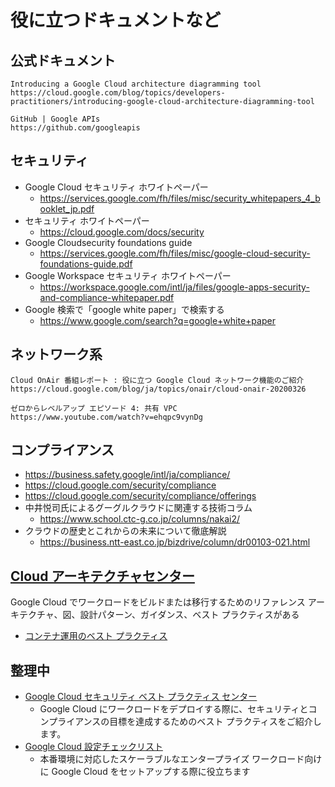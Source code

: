 # 役に立つドキュメントなど

## 公式ドキュメント


```
Introducing a Google Cloud architecture diagramming tool
https://cloud.google.com/blog/topics/developers-practitioners/introducing-google-cloud-architecture-diagramming-tool
```
```
GitHub | Google APIs
https://github.com/googleapis
```

## セキュリティ

+ Google Cloud セキュリティ ホワイトペーパー
  + https://services.google.com/fh/files/misc/security_whitepapers_4_booklet_jp.pdf
+ セキュリティ ホワイトペーパー
  + https://cloud.google.com/docs/security
+ Google Cloudsecurity foundations guide
  + https://services.google.com/fh/files/misc/google-cloud-security-foundations-guide.pdf
+ Google Workspace セキュリティ ホワイトペーパー
  + https://workspace.google.com/intl/ja/files/google-apps-security-and-compliance-whitepaper.pdf
+ Google 検索で「google white paper」で検索する
  + https://www.google.com/search?q=google+white+paper


## ネットワーク系

```
Cloud OnAir 番組レポート : 役に立つ Google Cloud ネットワーク機能のご紹介
https://cloud.google.com/blog/ja/topics/onair/cloud-onair-20200326
```
```
ゼロからレベルアップ エピソード 4: 共有 VPC
https://www.youtube.com/watch?v=ehqpc9vynDg
```

## コンプライアンス

+ https://business.safety.google/intl/ja/compliance/
+ https://cloud.google.com/security/compliance
+ https://cloud.google.com/security/compliance/offerings
+ 中井悦司氏によるグーグルクラウドに関連する技術コラム
    + https://www.school.ctc-g.co.jp/columns/nakai2/
+ クラウドの歴史とこれからの未来について徹底解説
    + https://business.ntt-east.co.jp/bizdrive/column/dr00103-021.html

## [Cloud アーキテクチャセンター](https://cloud.google.com/architecture)

Google Cloud でワークロードをビルドまたは移行するためのリファレンス アーキテクチャ、図、設計パターン、ガイダンス、ベスト プラクティスがある

+ [コンテナ運用のベスト プラクティス](https://cloud.google.com/architecture/best-practices-for-operating-containers?hl=en)

## 整理中

+ [Google Cloud セキュリティ ベスト プラクティス センター](https://cloud.google.com/security/best-practices)
  + Google Cloud にワークロードをデプロイする際に、セキュリティとコンプライアンスの目標を達成するためのベスト プラクティスをご紹介します。
+ [Google Cloud 設定チェックリスト](https://cloud.google.com/docs/enterprise/setup-checklist)
  + 本番環境に対応したスケーラブルなエンタープライズ ワークロード向けに Google Cloud をセットアップする際に役立ちます


